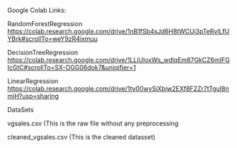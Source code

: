 Google Colab Links:

RandomForestRegression
https://colab.research.google.com/drive/1nB1fSb4sJd6H8tWCUj3pTeRvlLfUYBrk#scrollTo=weY9zR4ixmuu

DecisionTreeRegression
https://colab.research.google.com/drive/1LLiUIoxWs_wdlqEm87GkCZ6mIFGIcGtC#scrollTo=SX-OGG06dok7&uniqifier=1

LinearRegression
https://colab.research.google.com/drive/1ty00wySiXbjw2EXf8F2Zr7tTguI8nmjH?usp=sharing

DataSets

vgsales.csv (This is the raw file without any preprocessing

cleaned_vgsales.csv (This is the cleaned datasset)
